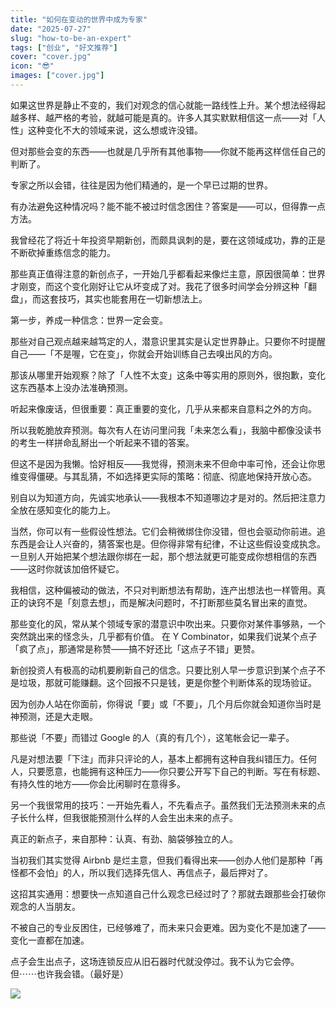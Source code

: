 ```yaml
---
title: "如何在变动的世界中成为专家"
date: "2025-07-27"
slug: "how-to-be-an-expert"
tags: ["创业", "好文推荐"]
cover: "cover.jpg"
icon: "😎"
images: ["cover.jpg"]
---
```

如果这世界是静止不变的，我们对观念的信心就能一路线性上升。某个想法经得起越多样、越严格的考验，就越可能是真的。许多人其实默默相信这一点——对「人性」这种变化不大的领域来说，这么想或许没错。



但对那些会变的东西——也就是几乎所有其他事物——你就不能再这样信任自己的判断了。



专家之所以会错，往往是因为他们精通的，是一个早已过期的世界。



有办法避免这种情况吗？能不能不被过时信念困住？答案是——可以，但得靠一点方法。



我曾经花了将近十年投资早期新创，而颇具讽刺的是，要在这领域成功，靠的正是不断砍掉重练信念的能力。



那些真正值得注意的新创点子，一开始几乎都看起来像烂主意，原因很简单：世界才刚变，而这个变化刚好让它从坏变成了对。我花了很多时间学会分辨这种「翻盘」，而这套技巧，其实也能套用在一切新想法上。



第一步，养成一种信念：世界一定会变。



那些对自己观点越来越笃定的人，潜意识里其实是认定世界静止。只要你不时提醒自己——「不是喔，它在变」，你就会开始训练自己去嗅出风的方向。



那该从哪里开始观察？除了「人性不太变」这条中等实用的原则外，很抱歉，变化这东西基本上没办法准确预测。



听起来像废话，但很重要：真正重要的变化，几乎从来都来自意料之外的方向。



所以我乾脆放弃预测。每次有人在访问里问我「未来怎么看」，我脑中都像没读书的考生一样拼命乱掰出一个听起来不错的答案。



但这不是因为我懒。恰好相反——我觉得，预测未来不但命中率可怜，还会让你思维变得僵硬。与其乱猜，不如选择更实际的策略：彻底、彻底地保持开放心态。



别自以为知道方向，先诚实地承认——我根本不知道哪边才是对的。然后把注意力全放在感知变化的能力上。



当然，你可以有一些假设性想法。它们会稍微绑住你没错，但也会驱动你前进。追东西是会让人兴奋的，猜答案也是。但你得非常有纪律，不让这些假设变成执念。
一旦别人开始把某个想法跟你绑在一起，那个想法就更可能变成你想相信的东西——这时你就该加倍怀疑它。



我相信，这种偏被动的做法，不只对判断想法有帮助，连产出想法也一样管用。真正的诀窍不是「刻意去想」，而是解决问题时，不打断那些莫名冒出来的直觉。



那些变化的风，常从某个领域专家的潜意识中吹出来。只要你对某件事够熟，一个突然跳出来的怪念头，几乎都有价值。
在 Y Combinator，如果我们说某个点子「疯了点」，那通常是称赞——搞不好还比「这点子不错」更赞。



新创投资人有极高的动机要刷新自己的信念。只要比别人早一步意识到某个点子不是垃圾，那就可能赚翻。这个回报不只是钱，更是你整个判断体系的现场验证。



因为创办人站在你面前，你得说「要」或「不要」，几个月后你就会知道你当时是神预测，还是大走眼。



那些说「不要」而错过 Google 的人（真的有几个），这笔帐会记一辈子。



凡是对想法要「下注」而非只评论的人，基本上都拥有这种自我纠错压力。任何人，只要愿意，也能拥有这种压力——你只要公开写下自己的判断。写在有标题、有持久性的地方——你会比闲聊时在意得多。



另一个我很常用的技巧：一开始先看人，不先看点子。虽然我们无法预测未来的点子长什么样，但我很能预测什么样的人会生出未来的点子。



真正的新点子，来自那种：认真、有劲、脑袋够独立的人。



当初我们其实觉得 Airbnb 是烂主意，但我们看得出来——创办人他们是那种「再怪都不会怕」的人，所以我们选择先信人、再信点子，最后押对了。



这招其实通用：想要快一点知道自己什么观念已经过时了？那就去跟那些会打破你观念的人当朋友。



不被自己的专业反困住，已经够难了，而未来只会更难。因为变化不是加速了——变化一直都在加速。



点子会生出点子，这场连锁反应从旧石器时代就没停过。我不认为它会停。
但⋯⋯也许我会错。（最好是）




![](https://prod-files-secure.s3.us-west-2.amazonaws.com/112d0858-5090-4d34-a606-b75eb8d65fd2/46476355-9cf3-4e99-9b7a-3531bc426380/1000202064.png?X-Amz-Algorithm=AWS4-HMAC-SHA256&X-Amz-Content-Sha256=UNSIGNED-PAYLOAD&X-Amz-Credential=ASIAZI2LB4665EAKHZPH%2F20251010%2Fus-west-2%2Fs3%2Faws4_request&X-Amz-Date=20251010T214335Z&X-Amz-Expires=3600&X-Amz-Security-Token=IQoJb3JpZ2luX2VjEF0aCXVzLXdlc3QtMiJGMEQCIAnq0zMY7itrhYg7gE7MyT3Ml0m2Og%2BKm%2BRyxASB%2FptsAiBGOQ4B4LItik%2FrpNXTSutDK0FYbUtXjePHPDTLAUMMmSqIBAj2%2F%2F%2F%2F%2F%2F%2F%2F%2F%2F8BEAAaDDYzNzQyMzE4MzgwNSIMsT5uuJ2Hu%2BxD5LX0KtwD3rdHiwTxjqaVzE6Rl9VK1Bt8AU7qukaI4cZXkfm9HBwCVl8O62niXBvlPqecctxBtemLx8NWveVMqaxK4E51JVUsuJ7KwDJD16wuyk%2Bm%2BAmZawtMTKv4PfwaBKJLpDm%2Fu1BBrylYPUy9fBLvhuwOPtPVyo6vzIMUgAoCGojcvy52vNhzZjcUDbQHzetQwtRDxpSxAGI9oRyPYs35yXV3CA8EXKapgJMyU%2FqAuEaEHmUeQG6efTykvovsFBKLc079ehSQ5ZkBWlB%2BgEoYvKPlKU87G6lH0rpn6tcSpkUOEvFuGk%2FT9xxRkM9VBzI%2BymsiBkZzVp6AWeY2NcziTjPsgbnXqvxrdzREdJRo1SWzjlSa9jWq3nUsEco7xskrWfLBFTB8b42gEKfcJbo%2BEPdGxE4fmAAORJF%2FeUJ66uL6tY%2F4Tf7jDSIUiG2Ly1LLUuL4pttCbBWwywmotLcKawTjTuoG4vjyASYAm0m%2F%2BHNmgqFUWmcAW%2BsurJbzmiYhfNlpV1svtqvjone6OnkiGD%2BMRzLZRNn1wc7iPyRdS6QeS6ektuF%2BarSB2F%2FYXEmfGsu6vI%2BXJUQsTzP3bQeoYjz%2FSesZGs%2BCxd0HMe%2F82d%2F%2FU7XSlSUoLVwhiAG%2F7%2Fgwrd%2BlxwY6pgGE3SzsomC0Q%2FeGeky2BTVELHmj2uLpwThKcn5uUpf7wr2C86HS4WCX2htHeZlktktVrP6GJ%2FqvxixhyS9QMDtII0JTWZ2kdBtYFg06q5ojZC5bRJF1t%2B6wYW5Z3oBxS218MvQDJr87YfaRIZqz5zDqAKwFvQCabfYlcSXuraOKKaJYW9OhQ0ltFkz2a4b83LhfkjdCFMgvfWJgzPoJhsnofVt4ydhE&X-Amz-Signature=42d2dee32bb05bd754fc4ae3f979ac9f42583761957763423f532d085971a77e&X-Amz-SignedHeaders=host&x-amz-checksum-mode=ENABLED&x-id=GetObject)

